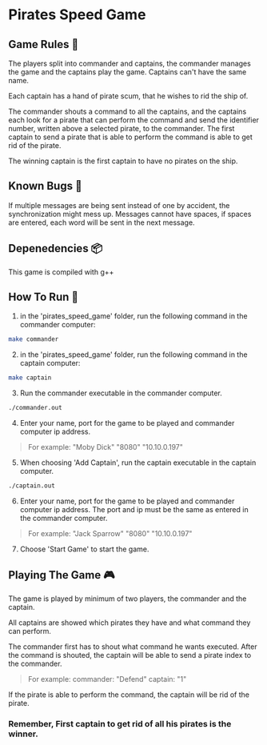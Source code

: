 # Pirates Speed Game

## Game Rules 📃
The players split into commander and captains,
the commander manages the game and the captains play the game.
Captains can't have the same name.

Each captain has a hand of pirate scum, that he wishes to rid the ship of.

The commander shouts a command to all the captains, and the captains each look 
for a pirate that can perform the command and send the identifier number, written above a selected pirate, to the commander.
The first captain to send a pirate that is able to perform the command is able to
get rid of the pirate.

The winning captain is the first captain to have no pirates on the ship.

## Known Bugs 🐛
If multiple messages are being sent instead of one by accident, the synchronization might mess up.
Messages cannot have spaces, if spaces are entered, each word will be sent in the next message.

## Depenedencies 📦
This game is compiled with g++

## How To Run 🚀
1. in the 'pirates_speed_game' folder, run the following command in the commander computer:

```bash
make commander
```

2. in the 'pirates_speed_game' folder, run the following command in the captain computer:

```bash
make captain
```

3. Run the commander executable in the commander computer.

```bash
./commander.out
```

4. Enter your name, port for the game to be played and commander computer ip address.

>   For example: "Moby Dick" "8080" "10.10.0.197"

5. When choosing 'Add Captain', run the captain executable in the captain computer.

```bash
./captain.out
```

6. Enter your name, port for the game to be played and commander computer ip address.
   The port and ip must be the same as entered in the commander computer.

>   For example: "Jack Sparrow" "8080" "10.10.0.197"

7. Choose 'Start Game' to start the game.

## Playing The Game 🎮

The game is played by minimum of two players, the commander and the captain.

All captains are showed which pirates they have and what command they can perform.

The commander first has to shout what command he wants executed.
After the command is shouted, the captain will be able to send a pirate index to the commander.

>   For example: commander: "Defend" captain: "1"

If the pirate is able to perform the command, the captain will be rid of the pirate.


###   Remember, First captain to get rid of all his pirates is the winner.


